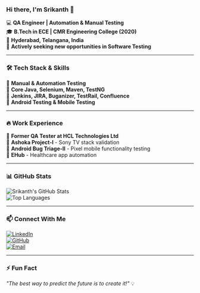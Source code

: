 ### Hi there, I'm Srikanth 👋  

💻 **QA Engineer | Automation & Manual Testing**  
🎓 **B.Tech in ECE | CMR Engineering College (2020)**  
📍 **Hyderabad, Telangana, India**  
🚀 **Actively seeking new opportunities in Software Testing**  

---

### 🛠 Tech Stack & Skills  
🔹 **Manual & Automation Testing**  
🔹 **Core Java, Selenium, Maven, TestNG**  
🔹 **Jenkins, JIRA, Buganizer, TestRail, Confluence**  
🔹 **Android Testing & Mobile Testing**  

---

### 🔥 Work Experience  
🔹 **Former QA Tester at HCL Technologies Ltd**  
🔹 **Ashoka Project-I** - Sony TV stack validation  
🔹 **Android Bug Triage-II** - Pixel mobile functionality testing  
🔹 **EHub** - Healthcare app automation  

---

### 📊 GitHub Stats  
![Srikanth's GitHub Stats](https://github-readme-stats.vercel.app/api?username=your-username&show_icons=true&theme=dark)  
![Top Languages](https://github-readme-stats.vercel.app/api/top-langs/?username=your-username&layout=compact&theme=dark)  

---

### 📫 Connect With Me  
[![LinkedIn](https://img.shields.io/badge/LinkedIn-Connect-blue?style=flat&logo=linkedin)](https://linkedin.com/in/your-profile)  
[![GitHub](https://img.shields.io/badge/GitHub-Follow-black?style=flat&logo=github)](https://github.com/your-username)  
[![Email](https://img.shields.io/badge/Email-tsrikanth1620@gmail.com-red?style=flat&logo=gmail)](mailto:tsrikanth1620@gmail.com)  

---

### ⚡ Fun Fact  
_"The best way to predict the future is to create it!"_ 💡  
